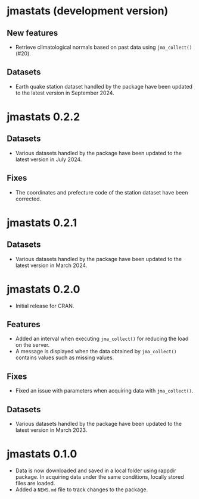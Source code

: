 # jmastats (development version)

## New features

* Retrieve climatological normals based on past data using `jma_collect()` (#20).

## Datasets 

* Earth quake station dataset handled by the package have been updated to the latest version in September 2024.

# jmastats 0.2.2

## Datasets

* Various datasets handled by the package have been updated to the latest version in July 2024.

## Fixes

* The coordinates and prefecture code of the station dataset have been corrected.

# jmastats 0.2.1

## Datasets

* Various datasets handled by the package have been updated to the latest version in March 2024.

# jmastats 0.2.0

* Initial release for CRAN.

## Features

* Added an interval when executing `jma_collect()` for reducing the load on the server.
* A message is displayed when the data obtained by `jma_collect()` contains values such as missing values.

## Fixes

* Fixed an issue with parameters when acquiring data with `jma_collect()`.

## Datasets

* Various datasets handled by the package have been updated to the latest version in March 2023.

# jmastats 0.1.0

* Data is now downloaded and saved in a local folder using rappdir package. 
In acquiring data under the same conditions, locally stored files are loaded.
* Added a `NEWS.md` file to track changes to the package.

